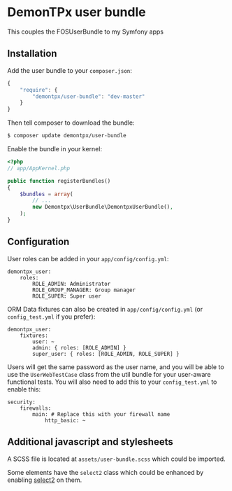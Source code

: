 # DemonTPx user bundle

This couples the FOSUserBundle to my Symfony apps

## Installation

Add the user bundle to your `composer.json`:

``` js
{
    "require": {
        "demontpx/user-bundle": "dev-master"
    }
}
```

Then tell composer to download the bundle:

``` bash
$ composer update demontpx/user-bundle
```

Enable the bundle in your kernel:

``` php
<?php
// app/AppKernel.php

public function registerBundles()
{
    $bundles = array(
        // ...
        new Demontpx\UserBundle\DemontpxUserBundle(),
    );
}
```

## Configuration

User roles can be added in your `app/config/config.yml`:

    demontpx_user:
        roles:
            ROLE_ADMIN: Administrator
            ROLE_GROUP_MANAGER: Group manager
            ROLE_SUPER: Super user

ORM Data fixtures can also be created in `app/config/config.yml` (or `config_test.yml` if you prefer):

    demontpx_user:
        fixtures:
            user: ~
            admin: { roles: [ROLE_ADMIN] }
            super_user: { roles: [ROLE_ADMIN, ROLE_SUPER] }

Users will get the same password as the user name, and you will be able to use the `UserWebTestCase` class from the util bundle for your user-aware functional tests. You will also need to add this to your `config_test.yml` to enable this:

    security:
        firewalls:
            main: # Replace this with your firewall name
                http_basic: ~

## Additional javascript and stylesheets

A SCSS file is located at `assets/user-bundle.scss` which could be imported.

Some elements have the `select2` class which could be enhanced by enabling [select2](https://select2.github.io/) on them.
